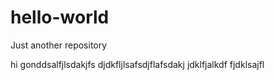 # hello-world
Just another repository


hi  gonddsalfjlsdakjfs djdkfljlsafsdjflafsdakj
jdklfjalkdf
fjdklsajfl 
